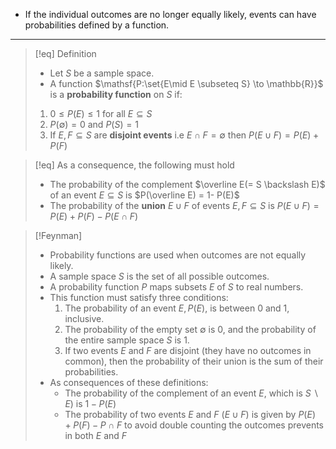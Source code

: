 - If the individual outcomes are no longer equally likely, events can have probabilities defined by a function.
___
>[!eq] Definition
>- Let $S$ be a sample space.
>- A function $\mathsf{P:\set{E\mid E \subseteq S} \to \mathbb{R}}$ is a **probability function** on $S$ if:
>1. $0 \leq P(E) \leq 1$ for all $E\subseteq S$
>2. $P(\emptyset) = 0$ and $P(S) = 1$
>3. If $E,F \subseteq S$ are **disjoint events** i.e $E \cap F = \emptyset$ then $P(E\cup F) = P(E) + P(F)$

>[!eq] As a consequence, the following must hold
>- The probability of the complement $\overline E(= S \backslash E)$ of an event $E \subseteq S$ is $P(\overline E) = 1- P(E)$
>- The probability of the **union** $E \cup F$ of events $E,F \subseteq S$ is $P(E\cup F) = P(E) + P(F) - P(E \cap F)$ 



>[!Feynman] 
>- Probability functions are used when outcomes are not equally likely.
>- A sample space $S$ is the set of all possible outcomes.
>- A probability function $P$ maps subsets $E$ of $S$ to real numbers.
>- This function must satisfy three conditions:
>	1. The probability of an event $E, P(E)$, is between 0 and 1, inclusive.
>	2. The probability of the empty set ∅ is 0, and the probability of the entire sample space $S$ is 1.
>	3. If two events $E$ and $F$ are disjoint (they have no outcomes in common), then the probability of their union is the sum of their probabilities.
>- As consequences of these definitions:
>	- The probability of the complement of an event $E$, which is $S \backslash E)$ is $1 - P(E)$
>	- The probability of two events $E$ and $F$ $(E \cup F)$ is given by $P(E) + P(F) - P \cap F$ to avoid double counting the outcomes prevents in both $E$ and $F$